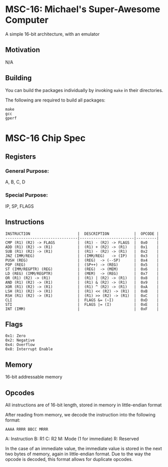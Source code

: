 # MSC-16: Michael's Super-Awesome Computer

A simple 16-bit architecture, with an emulator

## Motivation

N/A

## Building

You can build the packages individually by invoking `make` in their directories.

The following are required to build all packages:

```
make
gcc
gperf
```

# MSC-16 Chip Spec

## Registers

### General Purpose:
A, B, C, D

### Special Purpose:
IP, SP, FLAGS

## Instructions

```
INSTRUCTION                     |  DESCRIPTION           |  OPCODE |
--------------------------------|------------------------|---------|
CMP (R1) (R2) -> FLAGS          |  (R1) - (R2) -> FLAGS  |  0x0    |
ADD (R1) (R2) -> (R1)           |  (R1) + (R2) -> (R1)   |  0x1    |
SUB (R1) (R2) -> (R1)           |  (R1) - (R2) -> (R1)   |  0x2    |
JNZ (IMM/REG)                   |  (IMM/REG)   -> (IP)   |  0x3    |
PUSH (REG)                      |  (REG)  -> (--SP)      |  0x4    |
POP (REG)                       |  (SP++) -> (REG)       |  0x5    |
ST (IMM/REGPTR) (REG)           |  (REG)  -> (MEM)       |  0x6    |
LD (REG) (IMM/REGPTR)           |  (MEM)  -> (REG)       |  0x7    |
OR (R1) (R2) -> (R1)            |  (R1) | (R2) -> (R1)   |  0x8    |
AND (R1) (R2) -> (R1)           |  (R1) & (R2) -> (R1)   |  0x9    |
XOR (R1) (R2) -> (R1)           |  (R1) ^ (R2) -> (R1)   |  0xA    |
LSH (R1) (R2) -> (R1)           |  (R1) << (R2) -> (R1)  |  0xB    |
RSH (R1) (R2) -> (R1)           |  (R1) >> (R2) -> (R1)  |  0xC    |
CLI                             |  FLAGS &= (~I)         |  0xD    |
STI                             |  FLAGS |= (I)          |  0xE    |
INT (IMM)                       |                        |  0xF    |
```

## Flags

```
0x1: Zero
0x2: Negative
0x4: Overflow
0x8: Interrupt Enable
```

## Memory

16-bit addressable memory

## Opcodes

All instructions are of 16-bit length, stored in memory in little-endian format

After reading from memory, we decode the instruction into the following format:

`AAAA RRRR BBCC MRRR`

A: Instruction
B: R1
C: R2
M: Mode (1 for immediate)
R: Reserved

In the case of an immediate value, the immediate value is stored in the next
two bytes of memory, again in little-endian format. Due to the way the opcode
is decoded, this format allows for duplicate opcodes.

